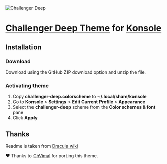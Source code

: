![Challenger Deep](https://challenger-deep-theme.github.io/images/logo.png)

# [Challenger Deep Theme](https://challenger-deep-theme.github.io/) for [Konsole](https://konsole.kde.org/)

## Installation

### Download

Download using the GitHub ZIP download option and unzip the file.

### Activating theme

1. Copy **challenger-deep.colorscheme** to **~/.local/share/konsole**
1. Go to **Konsole** > **Settings** > **Edit Current Profile** > **Appearance**
1. Select the **challenger-deep** scheme from the **Color schemes & font** pane
1. Click **Apply**

## Thanks

Readme is taken from [Dracula wiki](https://draculatheme.com/konsole)

:heart: Thanks to [ChVimal](https://github.com/ChVimal) for porting this theme.
